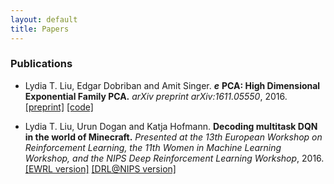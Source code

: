 ```yaml
---
layout: default
title: Papers
---
```


### Publications

* Lydia T. Liu, Edgar Dobriban and Amit Singer. ***e*** **PCA: High Dimensional Exponential Family PCA.** *arXiv preprint arXiv:1611.05550*, 2016. [[preprint]](http://arxiv.org/abs/1611.05550) [[code]](http://github.com/lydiatliu/epca/)

* Lydia T. Liu, Urun Dogan and Katja Hofmann. **Decoding multitask DQN in the world of Minecraft.** *Presented at the 13th European Workshop on Reinforcement Learning, the 11th Women in Machine Learning Workshop, and the NIPS Deep Reinforcement Learning Workshop*, 2016. [[EWRL version]](http://ewrl.files.wordpress.com/2016/11/ewrl13-2016-submission-29.pdf) [[DRL@NIPS version]](https://drive.google.com/file/d/0B1PUpk7kwWu-bDd2djhqNEx2S2J4UURTUE1sVjVnS2tXZG9r/view)

